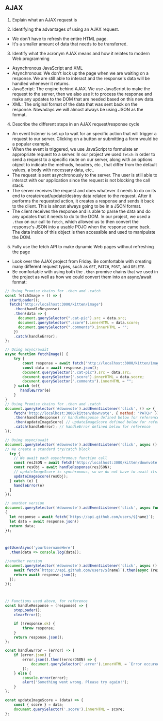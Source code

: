 ## AJAX
1. Explain what an AJAX request is

2. Identifying the advantages of using an AJAX request.
- We don't have to refresh the entire HTML page.
- It's a smaller amount of data that needs to be transferred.

3. Identify what the acronym AJAX means and how it relates to modern Web programming
- Asynchronous JavaScript and XML
- Asynchronous: We don't lock up the page when we are waiting on a response. We are still able to interact and the response's data will be handled whenever it returns.
- JavaScript: The engine behind AJAX. We use JavaScript to make the request to the server, then we also use it to process the response and make any updates to the DOM that are needed based on this new data.
- XML: The original format of the data that was sent back on the response. Nowadays we will almost always be using JSON as the format.

4. Describe the different steps in an AJAX request/response cycle
- An event listener is set up to wait for an specific action that will trigger a request to our server. Clicking on a button or submitting a form would be a popular example.
- When the event is triggered, we use JavaScript to formulate an appropriate request to a server. In our project we used `fetch` in order to send a request to a specific route on our server, along with an options object to indicate the methods, headers, etc., that differ from the default values, a body with necessary data, etc..
- The request is sent asynchronously to the server. The user is still able to interact with our application since the request is not blocking the call stack.
- The server receives the request and does whatever it needs to do on its end to create/read/update/destroy data related to the request. After it performs the requested action, it creates a response and sends it back to the client. This is almost always going to be in a JSON format.
- The client receives the response and is able to parse the data and do any updates that it needs to do to the DOM. In our project, we used a `.then` on our call to `fetch`, which allowed us to then convert the response's JSON into a usable POJO when the response came back. The data inside of this object is then accessible and used to manipulate the DOM.

5. Fully use the fetch API to make dynamic Web pages without refreshing the page
- Look over the AJAX project from Friday. Be comfortable with creating many different request types, such as `GET`, `PATCH`, `POST`, and `DELETE`.
- Be comfortable with using both the `.then` promise chains that we used in the project as well as how we could convert them into an async/await format:

```javascript
// Using Promise chains for .then and .catch
const fetchImage = () => {
  startLoader();
  fetch("http://localhost:3000/kitten/image")
    .then(handleResponse)
    .then(data => {
      document.querySelector(".cat-pic").src = data.src;
      document.querySelector(".score").innerHTML = data.score;
      document.querySelector(".comments").innerHTML = "";
    })
    .catch(handleError);
};

// Using async/await
async function fetchImage() {
    try {
        const response = await fetch('http://localhost:3000/kitten/image');
        const data = await response.json();
        document.querySelector(".cat-pic").src = data.src;
        document.querySelector(".score").innerHTML = data.score;
        document.querySelector(".comments").innerHTML = "";
    } catch (e){
       handleError(e)
    }
}
// Using Promise chains for .then and .catch
document.querySelector('#downvote').addEventListener('click', () => {
	fetch('http://localhost:3000/kitten/downvote', { method: 'PATCH' })
	.then(handleResponse) // handleResponse defined below for reference
    .then(updateImageScore) // updateImageScore defined below for reference
    .catch(handleError); // handleError defined below for reference
});

// Using async/await
document.querySelector('#downvote').addEventListener('click', async () => { // Notice the async keyword on the callback definition!
// We create a standard try/catch block
  try {
    // We await each asynchronous function call
    const resJSON = await fetch('http://localhost:3000/kitten/downvote', { method: 'PATCH' });
    const resObj = await handleResponse(resJSON);
    // updateImageScore is synchronous, so we do not have to await its response
    updateImageScore(resObj);
  } catch (e) {
    handleError(e)
  }
});

// another version
document.querySelector('#downvote').addEventListener('click', async function ()
{
  let response = await fetch(`https://api.github.com/users/${name}`);
  let data = await response.json()
  return data;
});



getUserAsync('yourUsernameHere')
  .then(data => console.log(data));

//another version
document.querySelector('#downvote').addEventListener('click', async () => {
    await fetch(`https://api.github.com/users/${name}`).then(async (response)=> {
    return await response.json();
  });
});



// Functions used above, for reference
const handleResponse = (response) => {
	stopLoader();
	clearError();

	if (!response.ok) {
		throw response;
	}
	return response.json();
};

const handleError = (error) => {
	if (error.json) {
		error.json().then((errorJSON) => {
			document.querySelector('.error').innerHTML = `Error occured: ${errorJSON.message}`;
		});
	} else {
		console.error(error);
		alert('Something went wrong. Please try again!');
	}
};

const updateImageScore = (data) => {
	const { score } = data;
	document.querySelector('.score').innerHTML = score;
};
```
